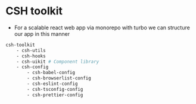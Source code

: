 # CSH toolkit

- For a scalable react web app via monorepo with turbo we can structure our app in this manner

```bash
csh-toolkit
    - csh-utils
    - csh-hooks
    - csh-uikit # Component library
    - csh-config
        - csh-babel-config
        - csh-browserlist-config
        - csh-eslint-config
        - csh-tsconfig-config
        - csh-prettier-config

```
